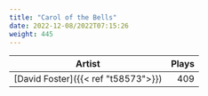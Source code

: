 ```yaml
---
title: "Carol of the Bells"
date: 2022-12-08/2022T07:15:26
weight: 445
---
```




 Artist | Plays 
----- | -----:
[David Foster]({{< ref "t58573">}}) | 409
